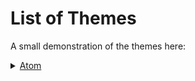 # List of Themes

A small demonstration of the themes here:


<details>
<summary>
<a href="./Themes/Atom/credits.md">Atom</a>
</summary>

fetch :
![fetch](./Themes/Atom/assets/fetch.png)

colortest :
![fetch](./Themes/Atom/assets/colortest.png)

</details>

